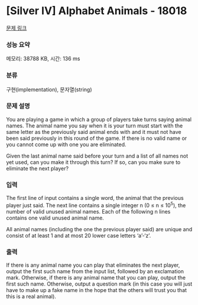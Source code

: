# [Silver IV] Alphabet Animals - 18018 

[문제 링크](https://www.acmicpc.net/problem/18018) 

### 성능 요약

메모리: 38788 KB, 시간: 136 ms

### 분류

구현(implementation), 문자열(string)

### 문제 설명

<p>You are playing a game in which a group of players take turns saying animal names. The animal name you say when it is your turn must start with the same letter as the previously said animal ends with and it must not have been said previously in this round of the game. If there is no valid name or you cannot come up with one you are eliminated.</p>

<p>Given the last animal name said before your turn and a list of all names not yet used, can you make it through this turn? If so, can you make sure to eliminate the next player?</p>

### 입력 

 <p>The first line of input contains a single word, the animal that the previous player just said. The next line contains a single integer n (0 ≤ n ≤ 10<sup>5</sup>), the number of valid unused animal names. Each of the following n lines contains one valid unused animal name.</p>

<p>All animal names (including the one the previous player said) are unique and consist of at least 1 and at most 20 lower case letters ‘a’-‘z’.</p>

### 출력 

 <p>If there is any animal name you can play that eliminates the next player, output the first such name from the input list, followed by an exclamation mark. Otherwise, if there is any animal name that you can play, output the first such name. Otherwise, output a question mark (in this case you will just have to make up a fake name in the hope that the others will trust you that this is a real animal).</p>

